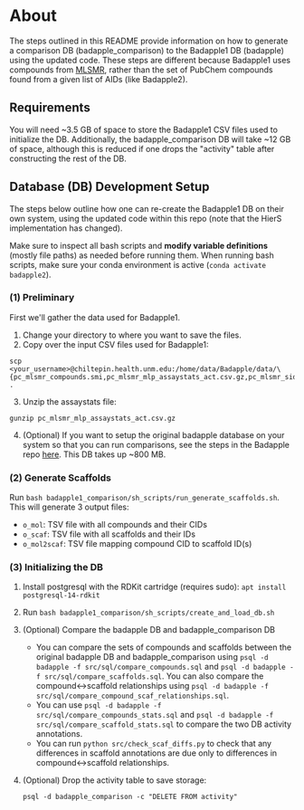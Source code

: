 # About
The steps outlined in this README provide information on how to generate a comparison DB (badapple_comparison) to the Badapple1 DB (badapple) using the updated code. These steps are different because Badapple1 uses compounds from [MLSMR](https://pubchem.ncbi.nlm.nih.gov/source/MLSMR), rather than the set of PubChem compounds found from a given list of AIDs (like Badapple2).

## Requirements
You will need ~3.5 GB of space to store the Badapple1 CSV files used to initialize the DB. Additionally, the badapple_comparison DB will take
~12 GB of space, although this is reduced if one drops the "activity" table after constructing the rest of the DB.

## Database (DB) Development Setup
The steps below outline how one can re-create the Badapple1 DB on their own system, using the updated code within this repo (note that the HierS implementation has changed).

Make sure to inspect all bash scripts and **modify variable definitions** (mostly file paths) as needed before running them. When running bash scripts, make sure your conda environment is active (`conda activate badapple2`).

### (1) Preliminary
First we'll gather the data used for Badapple1.

1. Change your directory to where you want to save the files.
2. Copy over the input CSV files used for Badapple1:
```
scp <your_username>@chiltepin.health.unm.edu:/home/data/Badapple/data/\{pc_mlsmr_compounds.smi,pc_mlsmr_mlp_assaystats_act.csv.gz,pc_mlsmr_sid2cid.csv,drugcentral.smi} .
```
3. Unzip the assaystats file:
```
gunzip pc_mlsmr_mlp_assaystats_act.csv.gz
```
4. (Optional) If you want to setup the original badapple database on your system so that you can run comparisons, see the steps in the Badapple repo [here](https://github.com/unmtransinfo/Badapple?tab=readme-ov-file#database-installation). This DB takes up ~800 MB. 

### (2) Generate Scaffolds
Run `bash badapple1_comparison/sh_scripts/run_generate_scaffolds.sh`. This will generate 3 output files:
* `o_mol`: TSV file with all compounds and their CIDs
* `o_scaf`: TSV file with all scaffolds and their IDs
* `o_mol2scaf`: TSV file mapping compound CID to scaffold ID(s)

### (3) Initializing the DB
1. Install postgresql with the RDKit cartridge (requires sudo):
`apt install postgresql-14-rdkit`
2. Run `bash badapple1_comparison/sh_scripts/create_and_load_db.sh`
3. (Optional) Compare the badapple DB and badapple_comparison DB
    * You can compare the sets of compounds and scaffolds between the original badapple DB and badapple_comparison using `psql -d badapple -f src/sql/compare_compounds.sql` and `psql -d badapple -f src/sql/compare_scaffolds.sql`. You can also compare the compound<->scaffold relationships using `psql -d badapple -f src/sql/compare_compound_scaf_relationships.sql`.
    * You can use `psql -d badapple -f src/sql/compare_compounds_stats.sql` and `psql -d badapple -f src/sql/compare_scaffold_stats.sql` to compare the two DB activity annotations.
    * You can run `python src/check_scaf_diffs.py` to check that any differences in scaffold annotations are due only to differences in compound<->scaffold relationships.
4. (Optional) Drop the activity table to save storage: 
    
    `psql -d badapple_comparison -c "DELETE FROM activity"`
